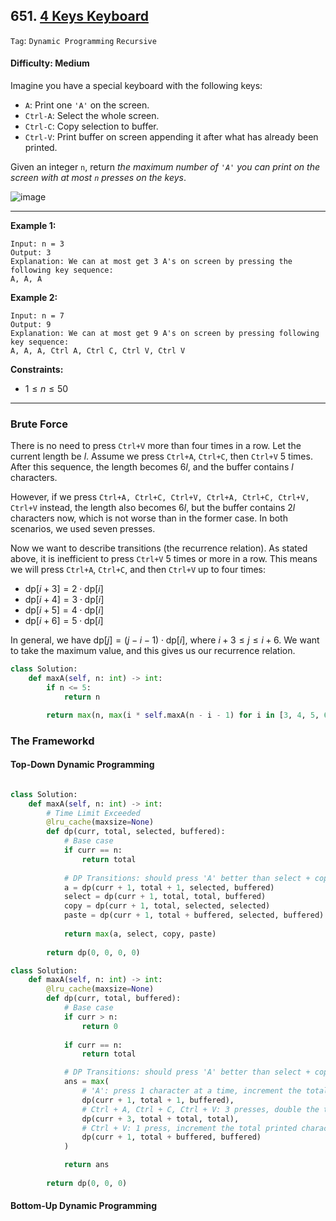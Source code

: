 ## 651. [4 Keys Keyboard](https://leetcode.com/problems/4-keys-keyboard)

```Tag```: ```Dynamic Programming``` ```Recursive```

#### Difficulty: Medium

Imagine you have a special keyboard with the following keys:

- ```A```: Print one ```'A'``` on the screen.
- ```Ctrl-A```: Select the whole screen.
- ```Ctrl-C```: Copy selection to buffer.
- ```Ctrl-V```: Print buffer on screen appending it after what has already been printed.

Given an integer ```n```, return _the maximum number of ```'A'``` you can print on the screen with at most ```n``` presses on the keys_.

![image](https://github.com/quananhle/Python/assets/35042430/483d12c7-6cd8-4d26-b94e-83a616d014ec)

---

__Example 1:__
```
Input: n = 3
Output: 3
Explanation: We can at most get 3 A's on screen by pressing the following key sequence:
A, A, A
```

__Example 2:__
```
Input: n = 7
Output: 9
Explanation: We can at most get 9 A's on screen by pressing following key sequence:
A, A, A, Ctrl A, Ctrl C, Ctrl V, Ctrl V
```

__Constraints:__

- $1 \le n \le 50$

---

### Brute Force

There is no need to press ```Ctrl+V``` more than four times in a row. Let the current length be $l$. Assume we press ```Ctrl+A```, ```Ctrl+C```, then ```Ctrl+V``` $5$ times. After this sequence, the length becomes $6l$, and the buffer contains $l$ characters.

However, if we press ```Ctrl+A, Ctrl+C, Ctrl+V, Ctrl+A, Ctrl+C, Ctrl+V, Ctrl+V``` instead, the length also becomes $6l$, but the buffer contains $2l$ characters now, which is not worse than in the former case. In both scenarios, we used seven presses.

Now we want to describe transitions (the recurrence relation). As stated above, it is inefficient to press ```Ctrl+V``` $5$ times or more in a row. This means we will press ```Ctrl+A```, ```Ctrl+C```, and then ```Ctrl+V``` up to four times:

- $\text{dp}[i + 3] = 2 \cdot \text{dp}[i]$
- $\text{dp}[i + 4] = 3 \cdot \text{dp}[i]$
- $\text{dp}[i + 5] = 4 \cdot \text{dp}[i]$
- $\text{dp}[i + 6] = 5 \cdot \text{dp}[i]$

In general, we have $\text{dp}[j] = (j - i - 1) \cdot \text{dp}[i]$, where $i + 3 \le j \le i + 6$. We want to take the maximum value, and this gives us our recurrence relation.

```Python
class Solution:
    def maxA(self, n: int) -> int:
        if n <= 5:
            return n

        return max(n, max(i * self.maxA(n - i - 1) for i in [3, 4, 5, 6]))
```

### The Frameworkd

#### Top-Down Dynamic Programming

```Python

```

```Python
class Solution:
    def maxA(self, n: int) -> int:
        # Time Limit Exceeded
        @lru_cache(maxsize=None)
        def dp(curr, total, selected, buffered):
            # Base case
            if curr == n:
                return total
            
            # DP Transitions: should press 'A' better than select + copy + paste?
            a = dp(curr + 1, total + 1, selected, buffered)
            select = dp(curr + 1, total, total, buffered)
            copy = dp(curr + 1, total, selected, selected)
            paste = dp(curr + 1, total + buffered, selected, buffered)
        
            return max(a, select, copy, paste)
        
        return dp(0, 0, 0, 0)
```

```Python
class Solution:
    def maxA(self, n: int) -> int:
        @lru_cache(maxsize=None)
        def dp(curr, total, buffered):
            # Base case
            if curr > n:
                return 0
            
            if curr == n:
                return total

            # DP Transitions: should press 'A' better than select + copy + paste, and repeated paste after that?
            ans = max(
                # 'A': press 1 character at a time, increment the total printed characters by 1, buffered number remains same
                dp(curr + 1, total + 1, buffered),
                # Ctrl + A, Ctrl + C, Ctrl + V: 3 presses, double the total printed characters, update buffered size
                dp(curr + 3, total + total, total),
                # Ctrl + V: 1 press, increment the total printed character by buffered size, buffered size remains same
                dp(curr + 1, total + buffered, buffered)
            )

            return ans
        
        return dp(0, 0, 0)
```

#### Bottom-Up Dynamic Programming

```Python

```

```Python

```



